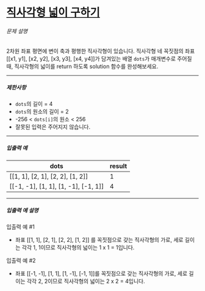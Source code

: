 # [직사각형 넓이 구하기](https://school.programmers.co.kr/learn/courses/30/lessons/120860)


###### 문제 설명


2차원 좌표 평면에 변이 축과 평행한 직사각형이 있습니다. 직사각형 네 꼭짓점의 좌표 \[\[x1, y1], \[x2, y2], \[x3, y3], \[x4, y4]]가 담겨있는 배열 `dots`가 매개변수로 주어질 때, 직사각형의 넓이를 return 하도록 solution 함수를 완성해보세요.




---


##### 제한사항


* `dots`의 길이 \= 4
* `dots`의 원소의 길이 \= 2
* \-256 \< `dots[i]`의 원소 \< 256
* 잘못된 입력은 주어지지 않습니다.




---


##### 입출력 예




| dots | result |
| --- | --- |
| \[\[1, 1], \[2, 1], \[2, 2], \[1, 2]] | 1 |
| \[\[\-1, \-1], \[1, 1], \[1, \-1], \[\-1, 1]] | 4 |




---


##### 입출력 예 설명


입출력 예 \#1


* 좌표 \[\[1, 1], \[2, 1], \[2, 2], \[1, 2]] 를 꼭짓점으로 갖는 직사각형의 가로, 세로 길이는 각각 1, 1이므로 직사각형의 넓이는 1 x 1 \= 1입니다.


입출력 예 \#2


* 좌표 \[\[\-1, \-1], \[1, 1], \[1, \-1], \[\-1, 1]]를 꼭짓점으로 갖는 직사각형의 가로, 세로 길이는 각각 2, 2이므로 직사각형의 넓이는 2 x 2 \= 4입니다.



